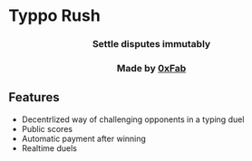 # Typpo Rush

<div align="center">
    <h3>Settle disputes immutably</h3>
    <h3>Made by <a href="https://google.com">0xFab</a></h3>
</div>

## Features

- Decentrlized way of challenging opponents in a typing duel
- Public scores
- Automatic payment after winning
- Realtime duels
